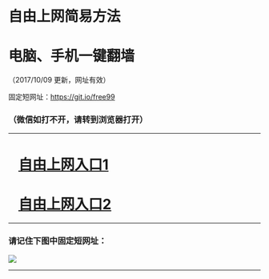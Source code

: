 ﻿# 自由上网简易方法

# 电脑、手机一键翻墙

（2017/10/09 更新，网址有效）

固定短网址：https://git.io/free99

### （微信如打不开，请转到浏览器打开）


***





# &nbsp;&nbsp; <a href="http://ft2683223723.fwq-tz-1001.info/fwqtz01.html?t=100900124467 " target="_blank">自由上网入口1</a>
# &nbsp;&nbsp; <a href="http://ft1597821564.fwq-tz-1002.info/fwqtz02.html?t=100900116725 " target="_blank">自由上网入口2</a>
***

### 请记住下图中固定短网址：

<img src="https://s3-us-west-2.amazonaws.com/fwq-1001/yjfq-20170905okok.png" /> 


***

